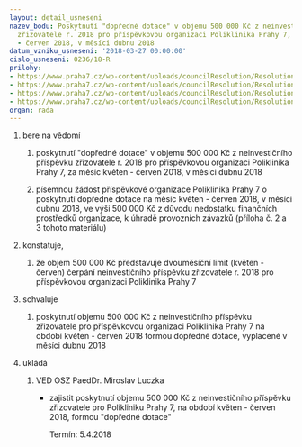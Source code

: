 ```yaml
---
layout: detail_usneseni
nazev_bodu: Poskytnutí "dopředné dotace" v objemu 500 000 Kč z neinvestičního příspěvku
  zřizovatele r. 2018 pro příspěvkovou organizaci Poliklinika Prahy 7, za měsíc květen
  - červen 2018, v měsíci dubnu 2018
datum_vzniku_usneseni: '2018-03-27 00:00:00'
cislo_usneseni: 0236/18-R
prilohy:
- https://www.praha7.cz/wp-content/uploads/councilResolution/Resolutions/29730/export/Duvodovazprava_PoliklinikaP7_doprednadotace0506~338346.docx
- https://www.praha7.cz/wp-content/uploads/councilResolution/Resolutions/29730/export/PoliklinikaP7_zadostDD0506~338345.pdf
- https://www.praha7.cz/wp-content/uploads/councilResolution/Resolutions/29730/export/ZduvodnenipredplatebprispevkuodzrizovatelenaIIQ2018~338344.pdf
- https://www.praha7.cz/wp-content/uploads/councilResolution/Resolutions/29730/export/export~338841.pdf
organ: rada
---
```

<ol id="urzList" class="urzList_view"><li class="urzClass1" id=""><span name="1">bere na vědomí</span><ol class="urzOlClass decimal "><li class="urzClass2" id="" style="text-align: left;"><span><p>poskytnutí "dopředné dotace" v objemu 500 000 Kč z neinvestičního příspěvku zřizovatele r. 2018 pro příspěvkovou organizaci Poliklinika Prahy 7, za měsíc květen - červen 2018, v měsíci dubnu 2018</p></span></li><li class="urzClass2" id="" style="text-align: left;"><span><p>písemnou žádost příspěvkové organizace Poliklinika Prahy 7 o poskytnutí dopředné dotace na měsíc květen - červen 2018, v měsíci dubnu 2018, ve výši 500 000 Kč z důvodu nedostatku finančních prostředků organizace, k úhradě provozních závazků (příloha č. 2 a 3 tohoto materiálu)</p></span></li></ol></li><li class="urzClass1" id=""><span name="50">konstatuje,</span><ol class="urzOlClass decimal "><li class="urzClass2" id="" style="text-align: left;"><span><p>že objem 500 000 Kč představuje dvouměsíční limit (květen - červen) čerpání neinvestičního příspěvku zřizovatele r. 2018 pro příspěvkovou organizaci Poliklinika Prahy 7</p></span></li></ol></li><li class="urzClass1" id=""><span name="24">schvaluje</span><ol class="urzOlClass decimal "><li class="urzClass2" id="" style="text-align: left;"><span><p>poskytnutí objemu 500 000 Kč z neinvestičního příspěvku zřizovatele pro příspěvkovou organizaci Poliklinika Prahy 7 na období květen - červen 2018 formou dopředné dotace, vyplacené v měsíci dubnu 2018</p></span></li></ol></li><li class="urzClass1" id="urzUkoly"><span name="1">ukládá</span><ol class="urzOlClass"><li class="urzClass2"><span><p>VED OSZ PaedDr. Miroslav Luczka</p></span><ul class="urzUlClass"><li class="urzClass3"><span><p>zajistit poskytnutí objemu 500 000 Kč z neinvestičního příspěvku zřizovatele pro Polikliniku Prahy 7, na období květen - červen 2018, formou "dopředné dotace"</p></span><span class="urzUkolTermin">  Termín:&nbsp;5.4.2018</span></li></ul></li></ol></li></ol>